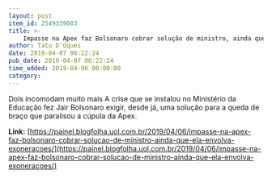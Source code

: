 ```yaml
---
layout: post
item_id: 2549339003
title: >-
    Impasse na Apex faz Bolsonaro cobrar solução de ministro, ainda que ela envolva exonerações
author: Tatu D'Oquei
date: 2019-04-07 06:22:24
pub_date: 2019-04-07 06:22:24
time_added: 2019-04-06 00:00:00
category: 
---
```


Dois incomodam muito mais A crise que se instalou no Ministério da Educação fez Jair Bolsonaro exigir, desde já, uma solução para a queda de braço que paralisou a cúpula da Apex.

**Link:** [https://painel.blogfolha.uol.com.br/2019/04/06/impasse-na-apex-faz-bolsonaro-cobrar-solucao-de-ministro-ainda-que-ela-envolva-exoneracoes/](https://painel.blogfolha.uol.com.br/2019/04/06/impasse-na-apex-faz-bolsonaro-cobrar-solucao-de-ministro-ainda-que-ela-envolva-exoneracoes/)

